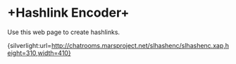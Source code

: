 # +Hashlink Encoder+


Use this web page to create hashlinks.

{silverlight:url=http://chatrooms.marsproject.net/slhashenc/slhashenc.xap,height=310,width=410}